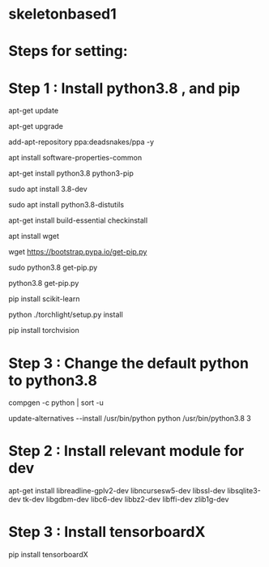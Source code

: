# skeletonbased1
# Steps for setting:
# Step 1 : Install python3.8 , and pip
apt-get update

apt-get upgrade

add-apt-repository ppa:deadsnakes/ppa -y

apt install software-properties-common

apt-get install python3.8 python3-pip

sudo apt install 3.8-dev

sudo apt install python3.8-distutils

apt-get install build-essential checkinstall

apt install wget

wget https://bootstrap.pypa.io/get-pip.py

sudo python3.8 get-pip.py

python3.8 get-pip.py

pip install scikit-learn

python ./torchlight/setup.py install

pip install torchvision
# Step 3 : Change the default python to python3.8
compgen -c python | sort -u

update-alternatives --install /usr/bin/python python /usr/bin/python3.8 3

# Step 2 : Install relevant module for dev
apt-get install libreadline-gplv2-dev libncursesw5-dev libssl-dev libsqlite3-dev tk-dev libgdbm-dev libc6-dev libbz2-dev libffi-dev zlib1g-dev
# Step 3 : Install tensorboardX 
pip install tensorboardX

